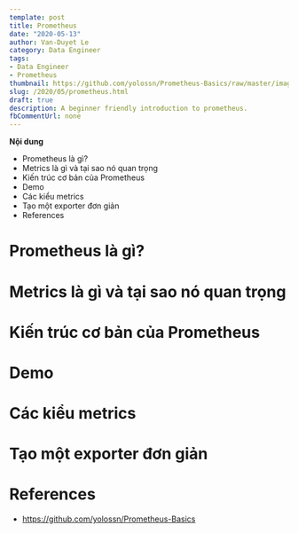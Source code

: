 ```yaml
---
template: post
title: Prometheus
date: "2020-05-13"
author: Van-Duyet Le
category: Data Engineer
tags:
- Data Engineer
- Prometheus
thumbnail: https://github.com/yolossn/Prometheus-Basics/raw/master/images/logo.png
slug: /2020/05/prometheus.html
draft: true
description: A beginner friendly introduction to prometheus.
fbCommentUrl: none
---
```


**Nội dung**

- Prometheus là gì?
- Metrics là gì và tại sao nó quan trọng
- Kiến trúc cơ bản của Prometheus
- Demo
- Các kiểu metrics
- Tạo một exporter đơn giản
- References 

# Prometheus là gì?

# Metrics là gì và tại sao nó quan trọng

# Kiến trúc cơ bản của Prometheus

# Demo

# Các kiểu metrics

# Tạo một exporter đơn giản

# References 
 - https://github.com/yolossn/Prometheus-Basics